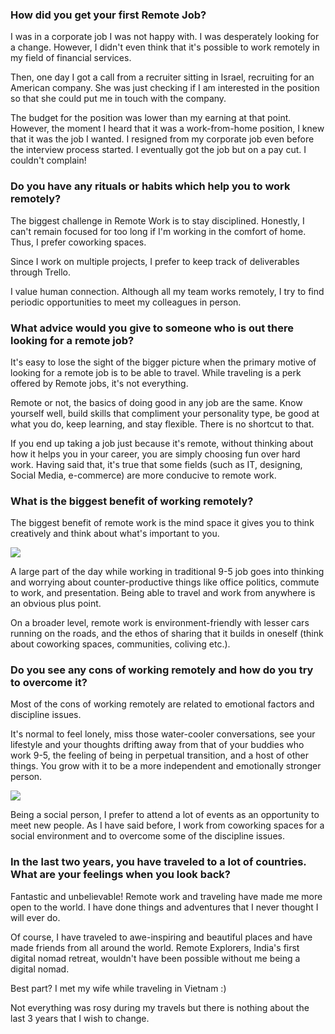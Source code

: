 ### **How did you get your first Remote Job?**

I was in a corporate job I was not happy with. I was desperately looking for a change. However, I didn't even think that it's possible to work remotely in my field of financial services.

Then, one day I got a call from a recruiter sitting in Israel, recruiting for an American company. She was just checking if I am interested in the position so that she could put me in touch with the company.

The budget for the position was lower than my earning at that point. However, the moment I heard that it was a work-from-home position, I knew that it was the job I wanted. I resigned from my corporate job even before the interview process started. I eventually got the job but on a pay cut. I couldn't complain!

### **Do you have any rituals or habits which help you to work remotely?**

The biggest challenge in Remote Work is to stay disciplined. Honestly, I can't remain focused for too long if I'm working in the comfort of home. Thus, I prefer coworking spaces.

Since I work on multiple projects, I prefer to keep track of deliverables through Trello.

I value human connection. Although all my team works remotely, I try to find periodic opportunities to meet my colleagues in person.

### **What advice would you give to someone who is out there looking for a remote job?**

It's easy to lose the sight of the bigger picture when the primary motive of looking for a remote job is to be able to travel. While traveling is a perk offered by Remote jobs, it's not everything.

Remote or not, the basics of doing good in any job are the same. Know yourself well, build skills that compliment your personality type, be good at what you do, keep learning, and stay flexible. There is no shortcut to that.

If you end up taking a job just because it's remote, without thinking about how it helps you in your career, you are simply choosing fun over hard work. Having said that, it's true that some fields (such as IT, designing, Social Media, e-commerce) are more conducive to remote work.

### **What is the biggest benefit of working remotely?**

The biggest benefit of remote work is the mind space it gives you to think creatively and think about what's important to you.

![](/interviews/setup_2-1024x768.jpg)

A large part of the day while working in traditional 9-5 job goes into thinking and worrying about counter-productive things like office politics, commute to work, and presentation. Being able to travel and work from anywhere is an obvious plus point.

On a broader level, remote work is environment-friendly with lesser cars running on the roads, and the ethos of sharing that it builds in oneself (think about coworking spaces, communities, coliving etc.).

### **Do you see any cons of working remotely and how do you try to overcome it?**

Most of the cons of working remotely are related to emotional factors and discipline issues.

It's normal to feel lonely, miss those water-cooler conversations, see your lifestyle and your thoughts drifting away from that of your buddies who work 9-5, the feeling of being in perpetual transition, and a host of other things. You grow with it to be a more independent and emotionally stronger person.

![](/interviews/community-1024x882.jpg)

Being a social person, I prefer to attend a lot of events as an opportunity to meet new people. As I have said before, I work from coworking spaces for a social environment and to overcome some of the discipline issues.

### **In the last two years, you have traveled to a lot of countries. What are your feelings when you look back?**

Fantastic and unbelievable! Remote work and traveling have made me more open to the world. I have done things and adventures that I never thought I will ever do.

Of course, I have traveled to awe-inspiring and beautiful places and have made friends from all around the world. Remote Explorers, India's first digital nomad retreat, wouldn't have been possible without me being a digital nomad.

Best part? I met my wife while traveling in Vietnam :)

Not everything was rosy during my travels but there is nothing about the last 3 years that I wish to change.
